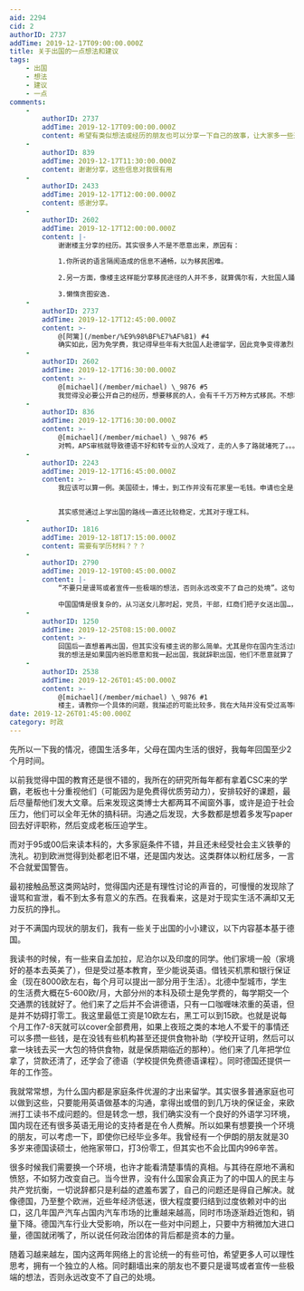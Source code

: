 ```yaml
---
aid: 2294
cid: 2
authorID: 2737
addTime: 2019-12-17T09:00:00.000Z
title: 关于出国的一点想法和建议
tags:
    - 出国
    - 想法
    - 建议
    - 一点
comments:
    -
        authorID: 2737
        addTime: 2019-12-17T09:00:00.000Z
        content: 希望有类似想法或经历的朋友也可以分享一下自己的故事，让大家多一些选择
    -
        authorID: 839
        addTime: 2019-12-17T11:30:00.000Z
        content: 谢谢分享，这些信息对我很有用
    -
        authorID: 2433
        addTime: 2019-12-17T12:00:00.000Z
        content: 感谢分享。
    -
        authorID: 2602
        addTime: 2019-12-17T12:00:00.000Z
        content: |-
            谢谢楼主分享的经历。其实很多人不是不愿意出来，原因有：

            1.你所说的语言隔阂造成的信息不通畅，以为移民困难。

            2.另一方面，像楼主这样能分享移民途径的人并不多，就算偶尔有，大批国人踊跃尝试的背景下，此渠道也许1，2年内就会被关闭。

            3.懒惰贪图安逸.
    -
        authorID: 2737
        addTime: 2019-12-17T12:45:00.000Z
        content: >-
            @[阿篱](/member/%E9%98%BF%E7%AF%B1) #4
            确实如此，因为免学费，我记得早些年有大批国人赴德留学，因此竞争变得激烈，为了被录取，出现了大量的申请材料造假事件。导致现在中国学生赴德需要参加APS审核。APS包括大量繁琐的资料审核，公正以及还有一场专业笔试和口试。这也是近年来来德的人越来越少的原因。
    -
        authorID: 2602
        addTime: 2019-12-17T16:30:00.000Z
        content: >-
            @[michael](/member/michael) \_9876 #5
            我觉得没必要公开自己的经历，想要移民的人，会有千千万万种方式移民。不想移民的人你公开了他们也不会去，只会给已经决心移民的人造成不必要的竞争，损害到真正想走的人。
    -
        authorID: 836
        addTime: 2019-12-17T16:30:00.000Z
        content: >-
            @[michael](/member/michael) \_9876 #5
            对鸭，APS审核就导致德语不好和转专业的人没戏了，走的人多了路就堵死了。。。思考越多越感觉毫无希望
    -
        authorID: 2243
        addTime: 2019-12-17T16:45:00.000Z
        content: >-
            我应该可以算一例。美国硕士，博士，到工作并没有花家里一毛钱。申请也全是自己搞的。当然，那会也没有多难，GT搞定，GPA将将够，大三大四在实验室挂名灌灌水就好。


            其实感觉通过上学出国的路线一直还比较稳定，尤其对于理工科。
    -
        authorID: 1816
        addTime: 2019-12-18T17:15:00.000Z
        content: 需要有学历材料？？？
    -
        authorID: 2790
        addTime: 2019-12-19T00:45:00.000Z
        content: |-
            “不要只是谩骂或者宣传一些极端的想法，否则永远改变不了自己的处境”。这句说得好。

            中国国情是很复杂的，从习送女儿那时起，党员，干部，红商们把子女送出国…，早就成风，是风尚，是时髦了。
    -
        authorID: 1250
        addTime: 2019-12-25T08:15:00.000Z
        content: >-
            回国后一直想着再出国，但其实没有楼主说的那么简单。尤其是你在国内生活过的不错，事业还处于上升期，又是独生子女。你出国的阻碍很多，要顾虑的东西也很多。
            我的想法是如果国内爸妈愿意和我一起出国，我就辞职出国，他们不愿意就算了
    -
        authorID: 2538
        addTime: 2019-12-26T01:45:00.000Z
        content: >-
            @[michael](/member/michael) \_9876 #1
            楼主，请教你一个具体的问题，我描述的可能比较多，我在大陆并没有受过高等教育，只有中专学历，我也想再学习更多，在国内我这种情况是很正常的，所以大陆有花钱买学历的产业，比如专门培训你考试拿学历的尚德，在这些选择中我没有摇摆，我觉着花钱买学历是不对的，而且这是虚假的，自己并未得到相应的学识，我现在自己会在B站上看一些公开课和清华的MOOC来学习，我现在20岁，出身是普通的家庭，之前就有听过欧洲一些国家的大学是免学费的，我认为是不可能去那边学习的，国内的环境确实最近政治抬到了一个的很高的位置，而国内的新闻媒体也并未自由，很多人其实是只能看到一点讯息，可能还是经过修改的，看到楼主的贴子，心里面在想，有没有可能，我学习德语后去那边读书学习？就是专科院校的那种就知足，我并未读大学，所以并未幻想还能去国外念书读大学。
date: 2019-12-26T01:45:00.000Z
category: 时政
---
```


先所以一下我的情况，德国生活多年，父母在国内生活的很好，我每年回国至少2个月时间。

以前我觉得中国的教育还是很不错的，我所在的研究所每年都有拿着CSC来的学霸，老板也十分重视他们（可能因为是免费得优质劳动力），安排较好的课题，最后尽量帮他们发大文章。后来发现这类博士大都两耳不闻窗外事，或许是迫于社会压力，他们可以全年无休的搞科研。沟通之后发现，大多数都是想着多发写paper回去好评职称，然后变成老板压迫学生。

而对于95或00后来读本科的，大多家庭条件不错，并且还未经受社会主义铁拳的洗礼。初到欧洲觉得到处都老旧不堪，还是国内发达。这类群体以粉红居多，一言不合就爱国警告。

最初接触品葱这类网站时，觉得国内还是有理性讨论的声音的，可慢慢的发现除了谩骂和宣泄，看不到太多有意义的东西。在我看来，这是对于现实生活不满却又无力反抗的挣扎。

对于不满国内现状的朋友们，我有一些关于出国的小小建议，以下内容基本基于德国。

我读书的时候，有一些来自孟加拉，尼泊尔以及印度的同学。他们家境一般（家境好的基本去英美了），但是受过基本教育，至少能说英语。借钱买机票和银行保证金（现在8000欧左右，每个月可以提出一部分用于生活）。北德中型城市，学生的生活费大概在5-600欧/月，大部分州的本科及硕士是免学费的，每学期交一个交通票的钱就好了。他们来了之后并不会讲德语，只有一口咖喱味浓重的英语，但是并不妨碍打零工。我这里最低工资是10欧左右，黑工可以到15欧。也就是说每个月工作7-8天就可以cover全部费用，如果上夜班之类的本地人不爱干的事情还可以多攒一些钱，是在没钱有些机构甚至还提供食物补助（学校开证明，然后可以拿一块钱去买一大包的特供食物，就是保质期临近的那种）。他们来了几年把学位拿了，贷款还清了，还学会了德语（学校提供免费德语课程）。同时德国还提供一年的工作签。

我就常常想，为什么国内都是家庭条件优渥的才出来留学。其实很多普通家庭也可以做到这些，只要能用英语做基本的沟通，拿得出或借的到几万块的保证金，来欧洲打工读书不成问题的。但是转念一想，我们确实没有一个良好的外语学习环境，国内现在还有很多英语无用论的支持者是在令人费解。所以如果有想要换一个环境的朋友，可以考虑一下，即使你已经毕业多年。我曾经有一个伊朗的朋友就是30多岁来德国读硕士，他拖家带口，打3份零工，但其实也不会比国内996辛苦。

很多时候我们需要换一个环境，也许才能看清楚事情的真相。与其待在原地不满和愤怒，不如努力改变自己。当今世界，没有什么国家会真正为了的中国人的民主与共产党抗衡，一切说辞都只是利益的遮羞布罢了，自己的问题还是得自己解决。就像德国，乃至整个欧洲，近些年经济低迷，很大程度要归结到过度依赖对中的出口，这几年国产汽车占国内汽车市场的比重越来越高，同时市场逐渐趋近饱和，销量下降。德国汽车行业大受影响，所以在一些对中问题上，只要中方稍微加大进口量，德国就闭嘴了，所以说任何政治团体的背后都是资本的力量。

随着习越来越左，国内这两年网络上的言论统一的有些可怕，希望更多人可以理性思考，拥有一个独立的人格。同时翻墙出来的朋友也不要只是谩骂或者宣传一些极端的想法，否则永远改变不了自己的处境。
